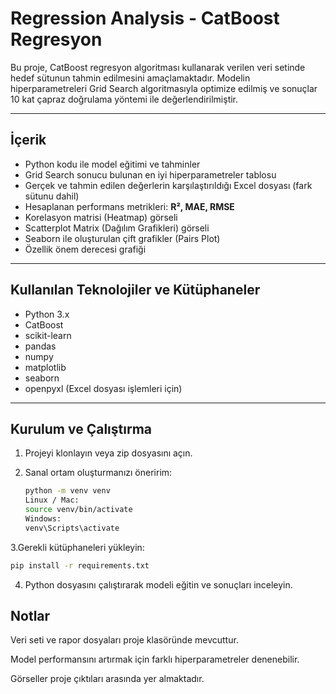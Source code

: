 # Regression Analysis - CatBoost Regresyon

Bu proje, CatBoost regresyon algoritması kullanarak verilen veri setinde hedef sütunun tahmin edilmesini amaçlamaktadır. Modelin hiperparametreleri Grid Search algoritmasıyla optimize edilmiş ve sonuçlar 10 kat çapraz doğrulama yöntemi ile değerlendirilmiştir.

---

## İçerik

- Python kodu ile model eğitimi ve tahminler  
- Grid Search sonucu bulunan en iyi hiperparametreler tablosu  
- Gerçek ve tahmin edilen değerlerin karşılaştırıldığı Excel dosyası (fark sütunu dahil)  
- Hesaplanan performans metrikleri: **R², MAE, RMSE**  
- Korelasyon matrisi (Heatmap) görseli  
- Scatterplot Matrix (Dağılım Grafikleri) görseli  
- Seaborn ile oluşturulan çift grafikler (Pairs Plot)  
- Özellik önem derecesi grafiği  

---

## Kullanılan Teknolojiler ve Kütüphaneler

- Python 3.x  
- CatBoost  
- scikit-learn  
- pandas  
- numpy  
- matplotlib  
- seaborn  
- openpyxl (Excel dosyası işlemleri için)  

---

## Kurulum ve Çalıştırma

1. Projeyi klonlayın veya zip dosyasını açın.

2. Sanal ortam oluşturmanızı öneririm:

   ```bash
   python -m venv venv
   Linux / Mac:  
   source venv/bin/activate
   Windows:  
   venv\Scripts\activate
   
 3.Gerekli kütüphaneleri yükleyin:

   ```bash
   pip install -r requirements.txt  
  ```
4. Python dosyasını çalıştırarak modeli eğitin ve sonuçları inceleyin.

 ##  Notlar

Veri seti ve rapor dosyaları proje klasöründe mevcuttur.

Model performansını artırmak için farklı hiperparametreler denenebilir.

Görseller proje çıktıları arasında yer almaktadır.



